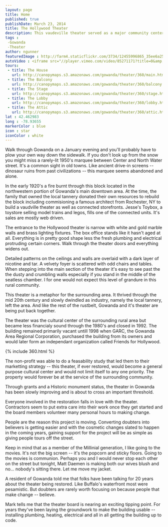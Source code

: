 ```yaml
---
layout: page
title: Home
published: true
publishDate: March 23, 2014
title: The Hollywood Theater
description: This vaudeville theater served as a major community center for Gowanda and the surrounding area in the mid 20th century until it fell on hard times and was abandoned. Since 1994 community members have been trying to bring the theater back. 
tags :
 -Gowanda
 -Theater
author: ngunner
featuredImage : http://farm4.staticflickr.com/3734/12455996865_35ee6a25ec_h.jpg
autoVideo : <iframe src="//player.vimeo.com/video/85271171?title=0&amp;byline=0&amp;portrait=0&amp;autoplay=1&amp;loop=1" width="500" height="281" frameborder="0" webkitallowfullscreen mozallowfullscreen allowfullscreen></iframe>
tours:
 - title: The House
   url: http://canopymaps.s3.amazonaws.com/gowanda/theater/360/main.html
 - title: The Balcony
   url: http://canopymaps.s3.amazonaws.com/gowanda/theater/360/balcony.html
 - title: The Stage
   url: http://canopymaps.s3.amazonaws.com/gowanda/theater/360/stage.html
 - title: The Lobby
   url: http://canopymaps.s3.amazonaws.com/gowanda/theater/360/lobby.html
 - title: The Attic
   url: http://canopymaps.s3.amazonaws.com/gowanda/theater/360/attic.html
lat : 42.462983
long : -78.93655
markerColor : blue
icon : star
iconColor : white
---
```

Walk through Gowanda on a January evening and you'll probably have to plow your own way down the sidewalk. If you don't look up from the snow you might miss a rarely-lit 1950's marquee between Center and North Water street. It's a common sight in old towns. Like ancient drive-in screens -- dinosaur ruins from past civilizations -- this marquee seems abandoned and alone.

In the early 1920's a fire burnt through this block located in the northwestern portion of Gowanda's main downtown area. At the time, the family that owned the local tannery donated their own resources to rebuild the block including commisioning a famous architect from Rochester, NY to build a vaudville theater as well as connected storefronts. Jesse's Toybox, a toystore selling model trains and legos, fills one of the connected units. It's sales are mostly web driven.

The entrance to the Hollywood theater is narrow with white and gold marble walls and brass lighting fixtures. The box office stands like it hasn't aged at all. Everything is in pretty good shape less the fresh plumbing and electrical protruding certain corners. Walk through the theater doors and everything widens out. 

Detailed patterns on the ceilings and walls are overlaid with a dark layer of nicotine and tar. A velvety foyer is scattered with odd chairs and tables. When stepping into the main section of the theater it's easy to see past the the dusty and crumbling walls especially if you stand in the middle of the seatless chamber. I for one would not expect this level of grandure in this rural community. 

This theater is a metaphor for the surrounding area. It thrived through the mid 20th century and slowly dwindled as industry, namely the local tannery, left the area. And like the rest of the rustbelt, Gowanda and it's theater are being put back together.

The theater was the cultural center of the surrounding rural area but became less financialy sound through the 1980's and closed in 1992. The building remained primarily vacant untill 1998 when GARC, the Gowanda Area Regional Corporation, purchased the building from its owners and would later form an independant organization called Friends for Hollywood. 

{% include 360.html %}

The non-profit was able to do a feasability study that led them to their marketting strategy -- this theater, if ever restored, would become a general purpose cultural center and would not limit itself to any one priority. The property would forever be at the service of the surrounding community.

Through grants and a Historic monument status, the theater in Gowanda has been slowly improving and is about to cross an important threshold.

Everyone involved in the restoration falls in love with the theater. Contractors seem to put extra care into their work once they get started and the board members volunteer many personal hours to making change.

People are the reason this project is moving. Converting doubters into believers is getting easier and with the cosmetic changes slated to happen in the coming years, gaining support for the project will be as simple as giving people tours off the street. 

Keep in mind that as a member of the Millinial generation, I like going to the movies. It's not the big screen -- it's the popcorn and sticky floors. Going to the movies is communion. Perhaps you and I would never stop each other on the street but tonight, Matt Daemen is making both our wives blush and no... nobody's sitting there. Let me move my jacket.

A resident of Gowanda told me that folks have been talking for 20 years about the theater being restored. Like Buffalo's waterfront most were pesamistic. But doubters are rarely worth focusing on because people that make change -- believe.

Mark tells me that the theater board is nearing an exciting tipping point. For years they've been laying the groundwork to make the building usable -- installing plumbing, heating, electrical and all in all getting the building up to code.
